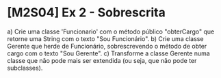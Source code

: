 # [M2S04] Ex 2 - Sobrescrita
a) Crie uma classe 'Funcionario' com o método público "obterCargo" que retorne uma String com o texto "Sou Funcionário".
b) Crie uma classe Gerente que herde de Funcionário, sobrescrevendo o método de obter cargo com o texto "Sou Gerente".
c) Transforme a classe Gerente numa classe que não pode mais ser extendida (ou seja, que não pode ter subclasses).